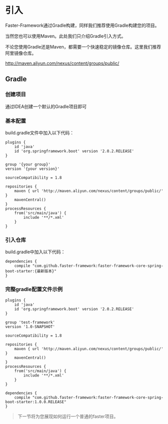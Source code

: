 # 引入

Faster-Framework通过Gradle构建，同样我们推荐使用Gradle构建您的项目。

当然您也可以使用Maven。此处我们只介绍Gradle引入方式。

不论您使用Gradle还是Maven，都需要一个快速稳定的镜像仓库。这里我们推荐阿里镜像仓库。

http://maven.aliyun.com/nexus/content/groups/public/

## Gradle

### 创建项目

通过IDEA创建一个默认的Gradle项目即可

### 基本配置

build.gradle文件中加入以下代码：

```
plugins {
    id 'java'
    id 'org.springframework.boot' version '2.0.2.RELEASE'
}

group '{your group}'
version '{your version}'

sourceCompatibility = 1.8

repositories {
    maven { url 'http://maven.aliyun.com/nexus/content/groups/public/' }
    mavenCentral()
}
processResources {
    from('src/main/java') {
        include '**/*.xml'
    }
}

```

### 引入仓库

build.gradle中加入以下代码：

```
dependencies {
    compile "com.github.faster-framework:faster-framework-core-spring-boot-starter:{最新版本}"
}
```

### 完整gradle配置文件示例

```
plugins {
    id 'java'
    id 'org.springframework.boot' version '2.0.2.RELEASE'
}

group 'test-framework'
version '1.0-SNAPSHOT'

sourceCompatibility = 1.8

repositories {
    maven { url 'http://maven.aliyun.com/nexus/content/groups/public/' }
    mavenCentral()
}
processResources {
    from('src/main/java') {
        include '**/*.xml'
    }
}

dependencies {
    compile "com.github.faster-framework:faster-framework-core-spring-boot-starter:1.0.0.RELEASE"
}

```

> 下一节将为您展现如何运行一个普通的faster项目。